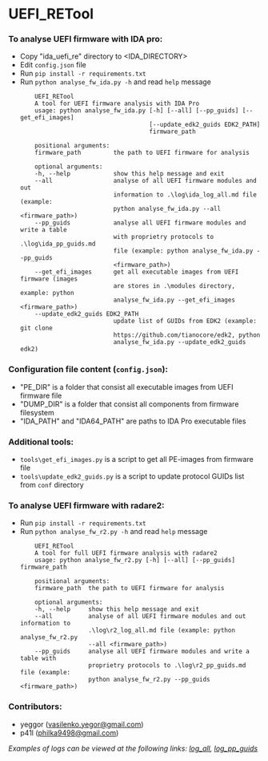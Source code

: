 # UEFI_RETool
### To analyse UEFI firmware with IDA pro:
 * Copy "ida_uefi_re" directory to <IDA_DIRECTORY>
 * Edit `config.json` file
 * Run `pip install -r requirements.txt`
 * Run `python analyse_fw_ida.py -h` and read `help` message
    ```
        UEFI_RETool
        A tool for UEFI firmware analysis with IDA Pro
        usage: python analyse_fw_ida.py [-h] [--all] [--pp_guids] [--get_efi_images]
                                        [--update_edk2_guids EDK2_PATH]
                                        firmware_path

        positional arguments:
        firmware_path         the path to UEFI firmware for analysis

        optional arguments:
        -h, --help            show this help message and exit
        --all                 analyse of all UEFI firmware modules and out
                              information to .\log\ida_log_all.md file (example:
                              python analyse_fw_ida.py --all <firmware_path>)
        --pp_guids            analyse all UEFI firmware modules and write a table
                              with proprietry protocols to .\log\ida_pp_guids.md
                              file (example: python analyse_fw_ida.py --pp_guids
                              <firmware_path>)
        --get_efi_images      get all executable images from UEFI firmware (images
                              are stores in .\modules directory, example: python
                              analyse_fw_ida.py --get_efi_images <firmware_path>)
        --update_edk2_guids EDK2_PATH
                              update list of GUIDs from EDK2 (example: git clone
                              https://github.com/tianocore/edk2, python
                              analyse_fw_ida.py --update_edk2_guids edk2)
    ```
### Configuration file content (`config.json`):
 * "PE_DIR" is a folder that consist all executable images from UEFI firmware file
 * "DUMP_DIR" is a folder that consist all components from firmware filesystem
 * "IDA_PATH" and "IDA64_PATH" are paths to IDA Pro executable files
### Additional tools:
 * `tools\get_efi_images.py` is a script to get all PE-images from firmware file
 * `tools\update_edk2_guids.py` is a script to update protocol GUIDs list from `conf` directory
### To analyse UEFI firmware with radare2:
 * Run `pip install -r requirements.txt`
 * Run `python analyse_fw_r2.py -h` and read `help` message
    ```
        UEFI_RETool
        A tool for full UEFI firmware analysis with radare2
        usage: python analyse_fw_r2.py [-h] [--all] [--pp_guids] firmware_path

        positional arguments:
        firmware_path  the path to UEFI firmware for analysis

        optional arguments:
        -h, --help     show this help message and exit
        --all          analyse of all UEFI firmware modules and out information to
                       .\log\r2_log_all.md file (example: python analyse_fw_r2.py
                       --all <firmware_path>)
        --pp_guids     analyse all UEFI firmware modules and write a table with
                       proprietry protocols to .\log\r2_pp_guids.md file (example:
                       python analyse_fw_r2.py --pp_guids <firmware_path>)
    ```
### Contributors:
 * yeggor (vasilenko.yegor@gmail.com) 
 * p41l (philka9498@gmail.com)

*Examples of logs can be viewed at the following links: [log_all](https://github.com/yeggor/UEFI_RETool/blob/master/log/examples/ida_log_all_tpx1c.md), [log_pp_guids](https://github.com/yeggor/UEFI_RETool/blob/master/log/examples/ida_log_pp_guids_tpx1c.md)*
